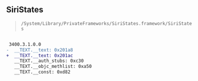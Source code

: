 ## SiriStates

> `/System/Library/PrivateFrameworks/SiriStates.framework/SiriStates`

```diff

 3400.3.1.0.0
-  __TEXT.__text: 0x201a8
+  __TEXT.__text: 0x201ac
   __TEXT.__auth_stubs: 0xc30
   __TEXT.__objc_methlist: 0xa50
   __TEXT.__const: 0xd82

```

